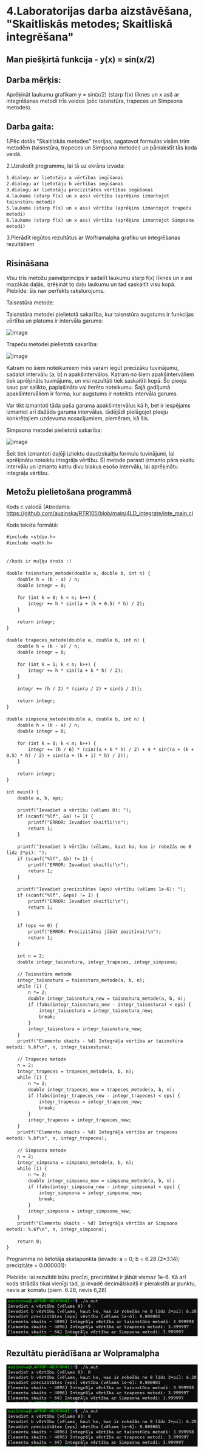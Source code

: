 # 4.Laboratorijas darba aizstāvēšana, "Skaitliskās metodes; Skaitliskā integrēšana"


## Man piešķirtā funkcija - y(x) = sin(x/2)


## Darba mērķis:

Aprēķināt laukumu grafikam y = sin(x/2) (starp f(x) līknes un x asi) ar integrēšanas metodi trīs veidos (pēc taisnstūra, trapeces un Simpsona metodes).

## Darba gaita:

1.Pēc dotās "Skaitliskās metodes" teorijas, sagatavot formulas visām trim metodēm (taisnstūra, trapeces un Simpsona metodei) un pārrakstīt tās koda veidā.

2.Uzrakstīt programmu, lai tā uz ekrāna izvada:

    1.dialogu ar lietotāju a vērtības iegūšanai
    2.dialogu ar lietotāju b vērtības iegūšanai
    3.dialogu ar lietotāju precizitātes vērtības iegūšanai
    4.laukuma (starp f(x) un x ass) vērtību (aprēķins izmantojot taisnstūru metodi)
    5.laukuma (starp f(x) un x ass) vērtību (aprēķins izmantojot trapeču metodi)
    6.laukuma (starp f(x) un x ass) vērtību (aprēķins izmantojot Simpsona metodi)


3.Pierādīt iegūtos rezultātus ar Wolframalpha grafiku un integrēšanas rezultātiem

## Risināšana

Visu trīs metožu pamatprincips ir sadalīt laukumu starp f(x) līknes un x asi mazākās daļās, izrēķināt to daļu laukumu un tad saskaitīt visu kopā. Piebilde: šis nav perfekts raksturojums.

Taisnstūra metode:

Taisnstūra metodei pielietotā sakarība, kur taisnstūra augstums ir funkcijas vērtība un platums ir intervāla garums:

![image](https://github.com/auzinska/RTR105/assets/50238747/5b178a5a-2f1a-45e9-a25d-01a40c699312)

Trapeču metodei pielietotā sakarība:

![image](https://github.com/auzinska/RTR105/assets/50238747/7c68db0c-3586-4c47-81a6-8c0dd05163dc)

Katram no šiem noteikumiem mēs varam iegūt precīzāku tuvinājumu, sadalot intervālu [a, b] n apakšintervālos. Katram no šiem apakšintervāliem tiek aprēķināts tuvinājums, un visi rezultāti tiek saskaitīti kopā. Šo pieeju sauc par salikto, paplašināto vai iterēto noteikumu. Šajā gadījumā apakšintervāliem ir forma, kur augstums ir noteikts intervāla garums.

Var tikt izmantoti tāda paša garuma apakšintervālus kā h, bet ir iespējams izmantot arī dažāda garuma intervālus, tādējādi pielāgojot pieeju konkrētajiem uzdevuma nosacījumiem, piemēram, kā šis. 

Simpsona metodei pielietotā sakarība:


![image](https://github.com/auzinska/RTR105/assets/50238747/4c10329d-ee2d-4edb-bc70-eda3f23edb00)


Šeit tiek izmantoti daļēji izliektu daudzskaitļu formulu tuvinājumi, lai aprēķinātu noteiktu integrāļa vērtību. Šī metode parasti izmanto pāra skaitu intervālu un izmanto katru divu blakus esošo intervālu, lai aprēķinātu integrāļa vērtību.

## Metožu pielietošana programmā

Kods c valodā (Atrodams: https://github.com/auzinska/RTR105/blob/main/4LD_integrate/inte_main.c)

Kods teksta formātā:
```
#include <stdio.h>
#include <math.h>


//kods ir muļķu drošs :)

double taisnstura_metode(double a, double b, int n) {
    double h = (b - a) / n;
    double integr = 0;

    for (int k = 0; k < n; k++) {
        integr += h * sin((a + (k + 0.5) * h) / 2);
    }

    return integr;
}

double trapeces_metode(double a, double b, int n) {
    double h = (b - a) / n;
    double integr = 0;

    for (int k = 1; k < n; k++) {
        integr += h * sin((a + k * h) / 2);
    }

    integr += (h / 2) * (sin(a / 2) + sin(b / 2));

    return integr;
}

double simpsona_metode(double a, double b, int n) {
    double h = (b - a) / n;
    double integr = 0;

    for (int k = 0; k < n; k++) {
        integr += (h / 6) * (sin((a + k * h) / 2) + 4 * sin((a + (k + 0.5) * h) / 2) + sin((a + (k + 1) * h) / 2));
    }

    return integr;
}

int main() {
    double a, b, eps;

    printf("Ievadiet a vērtību (vēlams 0): ");
    if (scanf("%lf", &a) != 1) {
        printf("ERROR: Ievadiet skaitli!\n");
        return 1;
    }

    printf("Ievadiet b vērtību (vēlams, kaut ko, kas ir robežās no 0 līdz 2*pi): ");
    if (scanf("%lf", &b) != 1) {
        printf("ERROR: Ievadiet skaitli!\n");
        return 1;
    }

    printf("Ievadiet precizitātes (eps) vērtību (vēlams 1e-6): ");
    if (scanf("%lf", &eps) != 1) {
        printf("ERROR: Ievadiet skaitli!\n");
        return 1;
    }

    if (eps <= 0) {
        printf("ERROR: Precizitātei jābūt pozitīvai!\n");
        return 1;
    }

    int n = 2;
    double integr_taisnstura, integr_trapeces, integr_simpsona;

    // Taisnstūra metode
    integr_taisnstura = taisnstura_metode(a, b, n);
    while (1) {
        n *= 2;
        double integr_taisnstura_new = taisnstura_metode(a, b, n);
        if (fabs(integr_taisnstura_new - integr_taisnstura) < eps) {
            integr_taisnstura = integr_taisnstura_new;
            break;
        }
        integr_taisnstura = integr_taisnstura_new;
    }
    printf("Elementu skaits - %d) Integrāļa vērtība ar taisnstūra metodi: %.6f\n", n, integr_taisnstura);

    // Trapeces metode
    n = 2;
    integr_trapeces = trapeces_metode(a, b, n);
    while (1) {
        n *= 2;
        double integr_trapeces_new = trapeces_metode(a, b, n);
        if (fabs(integr_trapeces_new - integr_trapeces) < eps) {
            integr_trapeces = integr_trapeces_new;
            break;
        }
        integr_trapeces = integr_trapeces_new;
    }
    printf("Elementu skaits - %d) Integrāļa vērtība ar trapeces metodi: %.6f\n", n, integr_trapeces);

    // Simpsona metode
    n = 2;
    integr_simpsona = simpsona_metode(a, b, n);
    while (1) {
        n *= 2;
        double integr_simpsona_new = simpsona_metode(a, b, n);
        if (fabs(integr_simpsona_new - integr_simpsona) < eps) {
            integr_simpsona = integr_simpsona_new;
            break;
        }
        integr_simpsona = integr_simpsona_new;
    }
    printf("Elementu skaits - %d) Integrāļa vērtība ar Simpsona metodi: %.6f\n", n, integr_simpsona);

    return 0;
}
```
Programma no lietotāja skatapunkta (ievade: a = 0; b = 6.28 (2*3.14); precizitāte = 0.000001):

Piebilde: lai rezultāti būtu precīzi, precizitātei ir jābūt vismaz 1e-6. Kā arī kods strādās tikai vienīgi tad, ja ievadē decimālskaitļi ir pierakstīti ar punktu, nevis ar komatu (piem. 6.28, nevis 6,28)

![LD4_Kodapiemers1](https://github.com/auzinska/RTR105/blob/main/4LD_integrate/LD4_kodapiemers1.png)

## Rezultātu pierādīšana ar Wolpramalpha

![LD4_Kodapiemers1](https://github.com/auzinska/RTR105/blob/main/4LD_integrate/LD4_kodapiemers1.png)

![LD4_Kodapiemers1](https://github.com/auzinska/RTR105/blob/main/4LD_integrate/LD4_kodapiemers1.png)

